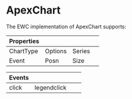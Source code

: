 # ApexChart

The EWC implementation of ApexChart supports:

| Properties|  |  |  |
|--|--|--|--|
 |  ChartType  |  Options  |  Series  |            |
 |  Event      |  Posn     |  Size    |            |


| Events|  |  |  |
|--|--|--|--|
 |  click  |  legendclick  |         |        |
